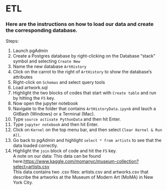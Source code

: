 # ETL
### Here are the instructions on how to load our data and create the corresponding database.
Steps:
1. Launch pgAdmin
1. Create a Postgres database by right-clicking on the Database “stack” symbol and selecting `Create New`
1. Name the new database `ArtHistory`
1. Click on the carrot to the right of `ArtHistory` to show the database’s attributes
1. Right-click on `Schemas` and select query tools
1. Load artwork.sql
1. Highlight the two blocks of codes that start with `Create table` and run by hitting the `F5` key.
1. Now open the jupyter notebook
1. Navigate to the folder that contains `ArtHistoryData.ipynb` and lauch a GitBash (Windows) or a Terminal (Mac).
1. Type `source activate PythonData` and then hit Enter.
1. Type `jupyter notebook` and then hit Enter.
1. Click on `Kernel` on the top menu bar, and then select `Clear Kernel & Run All`.
1. Go back to pgAdmin and highlight `select * from artists` to see that the data loaded correctly.
1. Highlight the `join` block of code and hit the `F5` key.<br>
A note on our data: This data can be found here:https://www.kaggle.com/momanyc/museum-collection?select=artists.csv  <br>
This data contains two .csv files: artists.csv and artworks.csv that describe the artworks at the Museum of Modern Art (MoMA) in New York City.